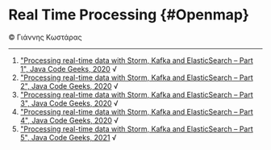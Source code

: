 # Real Time Processing {#Openmap}
© Γιάννης Κωστάρας

---

1. ["Processing real-time data with Storm, Kafka and ElasticSearch – Part 1", Java Code Geeks, 2020](https://www.javacodegeeks.com/processing-real-time-data-with-storm-kafka-and-elasticsearch-part-1.html) √
2. ["Processing real-time data with Storm, Kafka and ElasticSearch – Part 2", Java Code Geeks, 2020](https://www.javacodegeeks.com/processing-real-time-data-with-storm-kafka-and-elasticsearch-part-2.html) √
3. ["Processing real-time data with Storm, Kafka and ElasticSearch – Part 3", Java Code Geeks, 2020](https://www.javacodegeeks.com/processing-real-time-data-with-storm-kafka-and-elasticsearch-part-3.html) √
4. ["Processing real-time data with Storm, Kafka and ElasticSearch – Part 4", Java Code Geeks, 2020](https://www.javacodegeeks.com/processing-real-time-data-with-storm-kafka-and-elasticsearch-part-4.html) √
5. ["Processing real-time data with Storm, Kafka and ElasticSearch – Part 5", Java Code Geeks, 2021](https://www.javacodegeeks.com/processing-real-time-data-with-storm-kafka-and-elasticsearch-part-5.html) √
